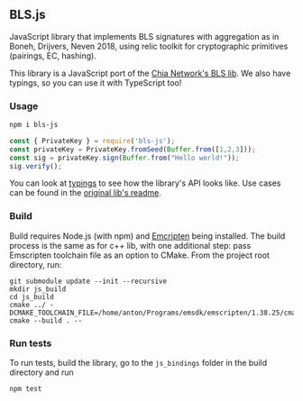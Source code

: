 ## BLS.js

JavaScript library that implements BLS signatures with aggregation as in Boneh, Drijvers, Neven 2018, using relic toolkit for cryptographic primitives (pairings, EC, hashing).

This library is a JavaScript port of the [Chia Network's BLS lib](https://github.com/Chia-Network/bls-signatures). We also have typings, so you can use it with TypeScript too!

### Usage

```bash
npm i bls-js
```
```javascript
const { PrivateKey } = require('bls-js');
const privateKey = PrivateKey.fromSeed(Buffer.from([1,2,3]));
const sig = privateKey.sign(Buffer.from("Hello world!"));
sig.verify();
```

You can look at [typings](./blsjs.d.ts) to see how the library's API looks like. Use cases can be found in the [original lib's readme](../README.md).

### Build

Build requires Node.js (with npm) and [Emcripten](https://emscripten.org/docs/getting_started/downloads.html) being installed.
The build process is the same as for c++ lib, with one additional step: pass Emscripten toolchain file as an option to CMake.
From the project root directory, run:
```
git submodule update --init --recursive
mkdir js_build
cd js_build
cmake ../ -DCMAKE_TOOLCHAIN_FILE=/home/anton/Programs/emsdk/emscripten/1.38.25/cmake/Modules/Platform/Emscripten.cmake
cmake --build . --
```

### Run tests

To run tests, build the library, go to the `js_bindings` folder in the build directory and run
```bash
npm test
```